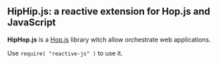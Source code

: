 HipHip.js: a reactive extension for Hop.js and JavaScript
---------------------------------------------------------

__HipHop.js__ is a [Hop.js](http://hop-dev.inria.fr) library witch allow orchestrate web
applications.

Use `require( "reactive-js" )` to use it.


